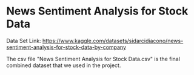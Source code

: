 # News Sentiment Analysis for Stock Data

Data Set Link: https://www.kaggle.com/datasets/sidarcidiacono/news-sentiment-analysis-for-stock-data-by-company

The csv file "News Sentiment Analysis for Stock Data.csv" is the final combined dataset that we used in the project.
